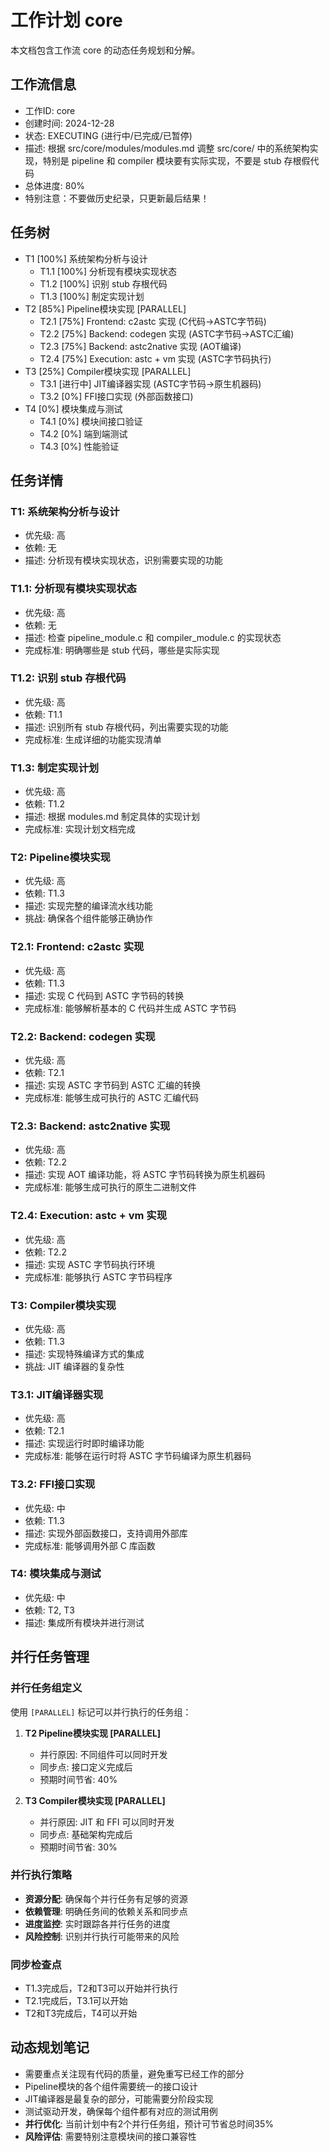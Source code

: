# 工作计划 core

本文档包含工作流 core 的动态任务规划和分解。

## 工作流信息
- 工作ID: core
- 创建时间: 2024-12-28
- 状态: EXECUTING (进行中/已完成/已暂停)
- 描述: 根据 src/core/modules/modules.md 调整 src/core/ 中的系统架构实现，特别是 pipeline 和 compiler 模块要有实际实现，不要是 stub 存根假代码
- 总体进度: 80%
- 特别注意：不要做历史纪录，只更新最后结果！

## 任务树

- T1 [100%] 系统架构分析与设计
  - T1.1 [100%] 分析现有模块实现状态
  - T1.2 [100%] 识别 stub 存根代码
  - T1.3 [100%] 制定实现计划
- T2 [85%] Pipeline模块实现 [PARALLEL]
  - T2.1 [75%] Frontend: c2astc 实现 (C代码→ASTC字节码)
  - T2.2 [75%] Backend: codegen 实现 (ASTC字节码→ASTC汇编)
  - T2.3 [75%] Backend: astc2native 实现 (AOT编译)
  - T2.4 [75%] Execution: astc + vm 实现 (ASTC字节码执行)
- T3 [25%] Compiler模块实现 [PARALLEL]
  - T3.1 [进行中] JIT编译器实现 (ASTC字节码→原生机器码)
  - T3.2 [0%] FFI接口实现 (外部函数接口)
- T4 [0%] 模块集成与测试
  - T4.1 [0%] 模块间接口验证
  - T4.2 [0%] 端到端测试
  - T4.3 [0%] 性能验证

## 任务详情

### T1: 系统架构分析与设计
- 优先级: 高
- 依赖: 无
- 描述: 分析现有模块实现状态，识别需要实现的功能

### T1.1: 分析现有模块实现状态
- 优先级: 高
- 依赖: 无
- 描述: 检查 pipeline_module.c 和 compiler_module.c 的实现状态
- 完成标准: 明确哪些是 stub 代码，哪些是实际实现

### T1.2: 识别 stub 存根代码
- 优先级: 高
- 依赖: T1.1
- 描述: 识别所有 stub 存根代码，列出需要实现的功能
- 完成标准: 生成详细的功能实现清单

### T1.3: 制定实现计划
- 优先级: 高
- 依赖: T1.2
- 描述: 根据 modules.md 制定具体的实现计划
- 完成标准: 实现计划文档完成

### T2: Pipeline模块实现
- 优先级: 高
- 依赖: T1.3
- 描述: 实现完整的编译流水线功能
- 挑战: 确保各个组件能够正确协作

### T2.1: Frontend: c2astc 实现
- 优先级: 高
- 依赖: T1.3
- 描述: 实现 C 代码到 ASTC 字节码的转换
- 完成标准: 能够解析基本的 C 代码并生成 ASTC 字节码

### T2.2: Backend: codegen 实现
- 优先级: 高
- 依赖: T2.1
- 描述: 实现 ASTC 字节码到 ASTC 汇编的转换
- 完成标准: 能够生成可执行的 ASTC 汇编代码

### T2.3: Backend: astc2native 实现
- 优先级: 高
- 依赖: T2.2
- 描述: 实现 AOT 编译功能，将 ASTC 字节码转换为原生机器码
- 完成标准: 能够生成可执行的原生二进制文件

### T2.4: Execution: astc + vm 实现
- 优先级: 高
- 依赖: T2.2
- 描述: 实现 ASTC 字节码执行环境
- 完成标准: 能够执行 ASTC 字节码程序

### T3: Compiler模块实现
- 优先级: 高
- 依赖: T1.3
- 描述: 实现特殊编译方式的集成
- 挑战: JIT 编译器的复杂性

### T3.1: JIT编译器实现
- 优先级: 高
- 依赖: T2.1
- 描述: 实现运行时即时编译功能
- 完成标准: 能够在运行时将 ASTC 字节码编译为原生机器码

### T3.2: FFI接口实现
- 优先级: 中
- 依赖: T1.3
- 描述: 实现外部函数接口，支持调用外部库
- 完成标准: 能够调用外部 C 库函数

### T4: 模块集成与测试
- 优先级: 中
- 依赖: T2, T3
- 描述: 集成所有模块并进行测试

## 并行任务管理

### 并行任务组定义
使用 `[PARALLEL]` 标记可以并行执行的任务组：

1. **T2 Pipeline模块实现 [PARALLEL]**
   - 并行原因: 不同组件可以同时开发
   - 同步点: 接口定义完成后
   - 预期时间节省: 40%

2. **T3 Compiler模块实现 [PARALLEL]**
   - 并行原因: JIT 和 FFI 可以同时开发
   - 同步点: 基础架构完成后
   - 预期时间节省: 30%

### 并行执行策略
- **资源分配**: 确保每个并行任务有足够的资源
- **依赖管理**: 明确任务间的依赖关系和同步点
- **进度监控**: 实时跟踪各并行任务的进度
- **风险控制**: 识别并行执行可能带来的风险

### 同步检查点
- T1.3完成后，T2和T3可以开始并行执行
- T2.1完成后，T3.1可以开始
- T2和T3完成后，T4可以开始

## 动态规划笔记

- 需要重点关注现有代码的质量，避免重写已经工作的部分
- Pipeline模块的各个组件需要统一的接口设计
- JIT编译器是最复杂的部分，可能需要分阶段实现
- 测试驱动开发，确保每个组件都有对应的测试用例
- **并行优化**: 当前计划中有2个并行任务组，预计可节省总时间35%
- **风险评估**: 需要特别注意模块间的接口兼容性 